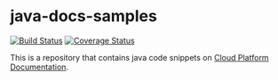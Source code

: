 # java-docs-samples

[![Build Status](https://travis-ci.org/GoogleCloudPlatform/java-docs-samples.svg?branch=master)](https://travis-ci.org/GoogleCloudPlatform/java-docs-samples)
[![Coverage Status](https://coveralls.io/repos/GoogleCloudPlatform/java-docs-samples/badge.svg)](https://coveralls.io/r/GoogleCloudPlatform/java-docs-samples)

This is a repository that contains java code snippets on [Cloud Platform Documentation](https://cloud.google.com/docs/).

